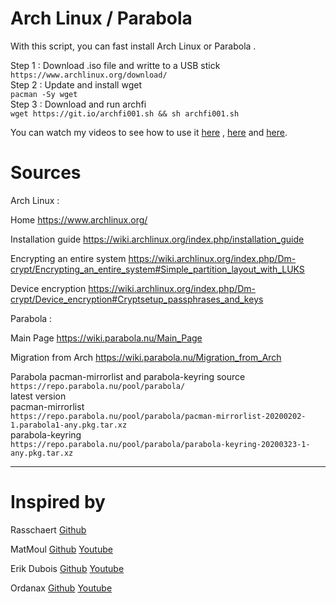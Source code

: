 # Arch Linux / Parabola 

With this script, you can fast install Arch Linux or Parabola .

Step 1 : Download .iso file and writte to a USB stick<br/> 
`https://www.archlinux.org/download/`<br/> 
Step 2 : Update and install wget<br/> 
`pacman -Sy wget`<br/>
Step 3 : Download and run archfi<br/> 
`wget https://git.io/archfi001.sh && sh archfi001.sh`

You can watch my videos to see how to use it [here](https://www.youtube.com/watch?v=5QV8zoRu7ig) , [here](https://www.youtube.com/watch?v=v-f2F57iX74) and [here](https://www.youtube.com/watch?v=AQ7CUJ8bFio).
 
# Sources

Arch Linux :

Home https://www.archlinux.org/

Installation guide https://wiki.archlinux.org/index.php/installation_guide

Encrypting an entire system https://wiki.archlinux.org/index.php/Dm-crypt/Encrypting_an_entire_system#Simple_partition_layout_with_LUKS

Device encryption https://wiki.archlinux.org/index.php/Dm-crypt/Device_encryption#Cryptsetup_passphrases_and_keys


Parabola :

Main Page https://wiki.parabola.nu/Main_Page

Migration from Arch https://wiki.parabola.nu/Migration_from_Arch

Parabola pacman-mirrorlist and parabola-keyring source<br/>
`https://repo.parabola.nu/pool/parabola/`<br/> 
latest version<br/> 
pacman-mirrorlist <br/> 
`https://repo.parabola.nu/pool/parabola/pacman-mirrorlist-20200202-1.parabola1-any.pkg.tar.xz`<br/>
parabola-keyring <br/> 
`https://repo.parabola.nu/pool/parabola/parabola-keyring-20200323-1-any.pkg.tar.xz`
    
-------------------------------------------------

# Inspired by 

Rasschaert [Github](https://github.com/rasschaert?tab=repositories)   

MatMoul [Github](https://github.com/MatMoul)   [Youtube](https://www.youtube.com/channel/UCxCHi4Yj8U7Zo9S8muK4iRg)

Erik Dubois [Github](https://github.com/erikdubois)   [Youtube](https://www.youtube.com/user/maclover696)

Ordanax [Github](https://github.com/ordanax)   [Youtube](https://www.youtube.com/channel/UC-dTYf8Gc0Y1ZMrLKvOMBgw)










